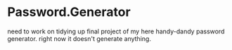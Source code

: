 # Password.Generator

need to work on tidying up final project of my here handy-dandy password generator.  right now it doesn't generate anything.
